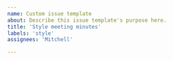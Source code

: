 ```yaml
---
name: Custom issue template
about: Describe this issue template's purpose here.
title: 'Style meeting minutes'
labels: 'style'
assignees: 'Mitchell'

---
```



